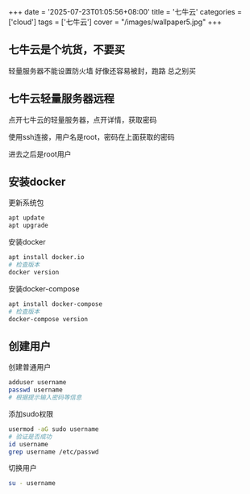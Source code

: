 +++
date = '2025-07-23T01:05:56+08:00'
title = '七牛云'
categories = ['cloud']
tags = ['七牛云']
cover = "/images/wallpaper5.jpg"
+++

## 七牛云是个坑货，不要买
轻量服务器不能设置防火墙
好像还容易被封，跑路
总之别买

## 七牛云轻量服务器远程

点开七牛云的轻量服务器，点开详情，获取密码

使用ssh连接，用户名是root，密码在上面获取的密码

进去之后是root用户

## 安装docker

更新系统包
```bash
apt update
apt upgrade
```

安装docker
```bash
apt install docker.io
# 检查版本
docker version
```

安装docker-compose
```bash
apt install docker-compose
# 检查版本
docker-compose version
```

## 创建用户

创建普通用户
```bash
adduser username
passwd username
# 根据提示输入密码等信息
```

添加sudo权限
```bash
usermod -aG sudo username
# 验证是否成功
id username
grep username /etc/passwd
```

切换用户
```bash
su - username
```



